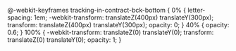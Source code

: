 @-webkit-keyframes tracking-in-contract-bck-bottom {
  0% {
    letter-spacing: 1em;
    -webkit-transform: translateZ(400px) translateY(300px);
            transform: translateZ(400px) translateY(300px);
    opacity: 0;
  }
  40% {
    opacity: 0.6;
  }
  100% {
    -webkit-transform: translateZ(0) translateY(0);
            transform: translateZ(0) translateY(0);
    opacity: 1;
  }